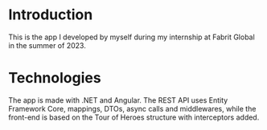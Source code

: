 # Introduction 
This is the app I developed by myself during my internship at Fabrit Global in the summer of 2023. 

# Technologies
The app is made with .NET and Angular. The REST API uses Entity Framework Core, mappings, DTOs, async calls and middlewares, while the front-end is based on the Tour of Heroes structure with interceptors added. 
